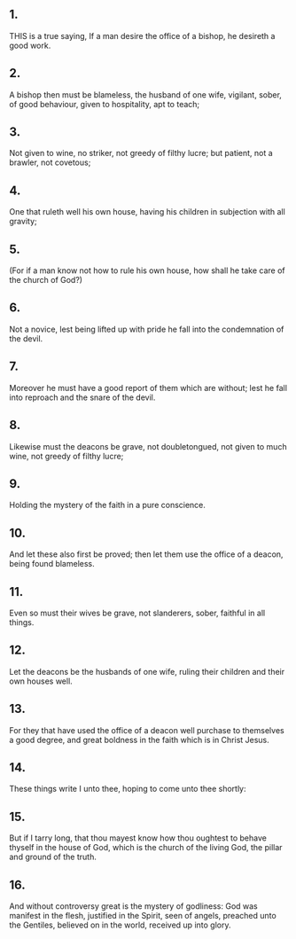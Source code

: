 ## 1.
THIS is a true saying, If a man desire the office of a bishop, he desireth a good work.
## 2.
A bishop then must be blameless, the husband of one wife, vigilant, sober, of good behaviour, given to hospitality, apt to teach;
## 3.
Not given to wine, no striker, not greedy of filthy lucre; but patient, not a brawler, not covetous;
## 4.
One that ruleth well his own house, having his children in subjection with all gravity;
## 5.
(For if a man know not how to rule his own house, how shall he take care of the church of God?)
## 6.
Not a novice, lest being lifted up with pride he fall into the condemnation of the devil.
## 7.
Moreover he must have a good report of them which are without; lest he fall into reproach and the snare of the devil.
## 8.
Likewise must the deacons be grave, not doubletongued, not given to much wine, not greedy of filthy lucre;
## 9.
Holding the mystery of the faith in a pure conscience.
## 10.
And let these also first be proved; then let them use the office of a deacon, being found blameless.
## 11.
Even so must their wives be grave, not slanderers, sober, faithful in all things.
## 12.
Let the deacons be the husbands of one wife, ruling their children and their own houses well.
## 13.
For they that have used the office of a deacon well purchase to themselves a good degree, and great boldness in the faith which is in Christ Jesus.
## 14.
These things write I unto thee, hoping to come unto thee shortly:
## 15.
But if I tarry long, that thou mayest know how thou oughtest to behave thyself in the house of God, which is the church of the living God, the pillar and ground of the truth.
## 16.
And without controversy great is the mystery of godliness: God was manifest in the flesh, justified in the Spirit, seen of angels, preached unto the Gentiles, believed on in the world, received up into glory.
